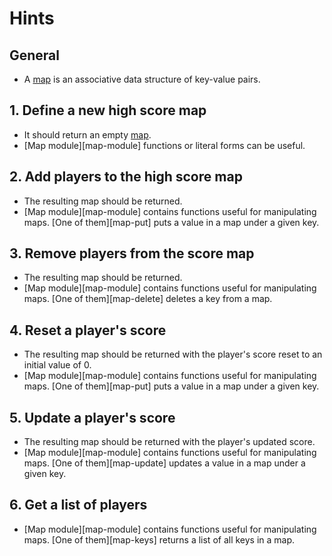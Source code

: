 # Hints

## General

- A [map][maps] is an associative data structure of key-value pairs.

## 1. Define a new high score map

- It should return an empty [map][maps].
- [Map module][map-module] functions or literal forms can be useful.

## 2. Add players to the high score map

- The resulting map should be returned.
- [Map module][map-module] contains functions useful for manipulating maps. [One of them][map-put] puts a value in a map under a given key.

## 3. Remove players from the score map

- The resulting map should be returned.
- [Map module][map-module] contains functions useful for manipulating maps. [One of them][map-delete] deletes a key from a map.

## 4. Reset a player's score

- The resulting map should be returned with the player's score reset to an initial value of 0.
- [Map module][map-module] contains functions useful for manipulating maps. [One of them][map-put] puts a value in a map under a given key.

## 5. Update a player's score

- The resulting map should be returned with the player's updated score.
- [Map module][map-module] contains functions useful for manipulating maps. [One of them][map-update] updates a value in a map under a given key.

## 6. Get a list of players

- [Map module][map-module] contains functions useful for manipulating maps. [One of them][map-keys] returns a list of all keys in a map.
  
[maps]: https://docs.oracle.com/en/java/javase/11/docs/api/java.base/java/util/Map.html